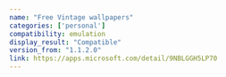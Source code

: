 ```yaml
---
name: "Free Vintage wallpapers"
categories: ['personal']
compatibility: emulation
display_result: "Compatible"
version_from: "1.1.2.0"
link: https://apps.microsoft.com/detail/9NBLGGH5LP70
---
```

